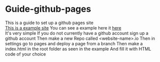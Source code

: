 # Guide-github-pages
This is a guide to set up a github pages site 
<br />
[This is a example site](https://vokuar.github.io/template-webpage.io/) 
You can see a example here it [here](https://github.com/Vokuar/template-webpage.github.io) 
<br />
It's very simple
If you do not currently have a github account sign up a github account
Then make a new Repo called \<website-name\>.io
Then in settings go to pages and deploy a page from a branch
Then make a index.html in the root folder as seen in the example
And fill it with HTML code of your choice 

